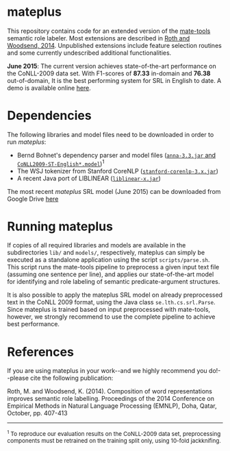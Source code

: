 # mateplus

This repository contains code for an extended version of the [mate-tools][1] semantic role labeler. Most extensions are described in [Roth and Woodsend, 2014][2]. Unpublished extensions include feature selection routines and some currently undescribed additional functionalities.

**June 2015**: The current version achieves state-of-the-art performance on the CoNLL-2009 data set. With F1-scores of **87.33** in-domain and **76.38** out-of-domain, It is the best performing system for SRL in English to date. A demo is available online [here](http://homepages.inf.ed.ac.uk/mroth/demo.html).

# Dependencies

The following libraries and model files need to be downloaded in order to run _mateplus_:

 * Bernd Bohnet's dependency parser and model files ([`anna-3.3.jar` and `CoNLL2009-ST-English*.model`](http://code.google.com/p/mate-tools/Downloads/))<sup>1</sup>
 * The WSJ tokenizer from Stanford CoreNLP ([`stanford-corenlp-3.x.jar`](http://nlp.stanford.edu/software/corenlp.shtml)) 
 * A recent Java port of LIBLINEAR ([`liblinear-x.jar`](http://liblinear.bwaldvogel.de/))

The most recent _mateplus_ SRL model (June 2015) can be downloaded from Google Drive [here][3] 

# Running mateplus  

If copies of all required libraries and models are available in the subdirectories `lib/` and `models/`, respectively, mateplus can simply be executed as a standalone application using the script `scripts/parse.sh`. This script runs the mate-tools pipeline to preprocess a given input text file (assuming one sentence per line), and applies our state-of-the-art model for identifying and role labeling of semantic predicate-argument structures.

It is also possible to apply the mateplus SRL model on already preprocessed text in the CoNLL 2009 format, using the Java class `se.lth.cs.srl.Parse`. Since mateplus is trained based on input preprocessed with mate-tools, however, we strongly recommend to use the complete pipeline to achieve best performance. 

# References

[1]: http://code.google.com/p/mate-tools/
[2]: http://www.aclweb.org/anthology/D14-1045.pdf
[3]: http://docs.google.com/uc?id=0B5aLxfs6OvZBUHRFOEcyLTMzWFE&export=download

If you are using mateplus in your work--and we highly recommend you do!--please cite the following publication:

Roth, M. and Woodsend, K. (2014). Composition of word representations improves semantic role labelling. Proceedings of the 2014 Conference on Empirical Methods in Natural Language Processing (EMNLP), Doha, Qatar, October, pp. 407-413


<hr/>
<font size="-1"><sup>1</sup> To reproduce our evaluation results on the CoNLL-2009 data set, preprocessing components must be retrained on the training split only, using 10-fold jackknifing.</font> 
